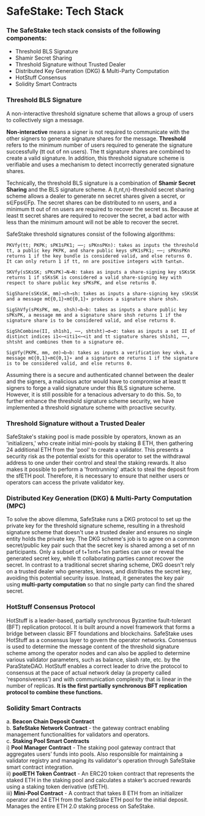 # SafeStake: Tech Stack

### The SafeStake tech stack consists of the following components:

* Threshold BLS Signature
* Shamir Secret Sharing
* Threshold Signature without Trusted Dealer
* Distributed Key Generation (DKG) & Multi-Party Computation
* HotStuff Consensus
*   Solidity Smart Contracts



### Threshold BLS Signature

A non-interactive threshold signature scheme that allows a group of users to collectively sign a message.&#x20;

**Non-interactive** means a signer is not required to communicate with the other signers to generate signature shares for the message. **Threshold** refers to the minimum number of users required to generate the signature successfully (tt out of nn users). The tt signature shares are combined to create a valid signature. In addition, this threshold signature scheme is verifiable and uses a mechanism to detect incorrectly generated signature shares.&#x20;

Technically, the threshold BLS signature is a combination of **Shamir Secret Sharing** and the BLS signature scheme. A (t,nt,n)-threshold secret sharing scheme allows a dealer to generate nn secret shares given a secret, or s∈Fps∈Fp. The secret shares can be distributed to nn users, and a minimum tt out of nn users are required to recover the secret ss. Because at least tt secret shares are required to recover the secret, a bad actor with less than the minimum amount will not be able to recover the secret.

SafeStake threshold signatures consist of the following algorithms:

`PKVfy(tt; PKPK; sPK1sPK1; ⋯⋯; sPKnsPKn): takes as inputs the threshold tt, a public key PKPK, and share public keys sPK1sPK1; ⋯⋯; sPKnsPKn returns 1 if the key bundle is considered valid, and else returns 0. It can only return 1 if tt, nn are positive integers with t≤nt≤n.`

`SKVfy(sSKsSK; sPKsPK)→N→N: takes as inputs a share-signing key sSKsSK returns 1 if sSKsSK is considered a valid share-signing key with respect to share public key sPKsPK, and else returns 0.`

`SigShare(sSKsSK, mm)→sh→sh: takes as inputs a share-signing key sSKsSK and a message m∈{0,1}∗m∈{0,1}∗ produces a signature share shsh.`

`SigShVfy(sPKsPK, mm, shsh)→b→b: takes as inputs a share public key sPKsPK, a message mm and a signature share shsh returns 1 if the signature share is to be considered valid, and else returns 0.`

`SigShCombine(II, sh1sh1, ⋯⋯, shtsht)→σ→σ: takes as inputs a set II of distinct indices i1<⋯<iti1<⋯<it and tt signature shares sh1sh1, ⋯⋯, shtsht and combines them to a signature σσ.`

`SigVfy(PKPK, mm, σσ)→b→b: takes as inputs a verification key vkvk, a message m∈{0,1}∗m∈{0,1}∗ and a signature σσ returns 1 if the signature is to be considered valid, and else returns 0.`

Assuming there is a secure and authenticated channel between the dealer and the signers, a malicious actor would have to compromise at least tt signers to forge a valid signature under this BLS signature scheme. However, it is still possible for a tenacious adversary to do this. So, to further enhance the threshold signature scheme security, we have implemented a threshold signature scheme with proactive security.

### Threshold Signature without a Trusted Dealer

SafeStake's staking pool is made possible by operators, known as an 'initializers,' who create initial mini-pools by staking 8 ETH, then gathering 24 additional ETH from the 'pool' to create a validator. This presents a security risk as the potential exists for this operator to set the withdrawal address to one under their control and steal the staking rewards. It also makes it possible to perform a 'frontrunning' attack to steal the deposit from the sfETH pool. Therefore, it is necessary to ensure that neither users or operators can access the private validator key.&#x20;

### Distributed Key Generation (DKG) & Multi-Party Computation (MPC)

To solve the above dilemma, SafeStake runs a DKG protocol to set up the private key for the threshold signature scheme, resulting in a threshold signature scheme that doesn't use a trusted dealer and ensures no single entity holds the private key. The DKG scheme's job is to agree on a common secret/public key pair such that the secret key is shared among a set of nn participants. Only a subset of t+1≤nt+1≤n parties can use or reveal the generated secret key, while tt collaborating parties cannot recover the secret. In contrast to a traditional secret sharing scheme, DKG doesn't rely on a trusted dealer who generates, knows, and distributes the secret key, avoiding this potential security issue. Instead, it generates the key pair using **multi-party computation** so that no single party can find the shared secret.

### HotStuff Consensus Protocol

HotStuff is a leader-based, partially synchronous Byzantine fault-tolerant (BFT) replication protocol. It is built around a novel framework that forms a bridge between classic BFT foundations and blockchains. SafeStake uses HotStuff as a consensus layer to govern the operator networks. Consensus is used to determine the message content of the threshold signature scheme among the operator nodes and can also be applied to determine various validator parameters, such as balance, slash rate, etc. by the ParaStateDAO. HotStuff enables a correct leader to drive the protocol to consensus at the pace of actual network delay (a property called 'responsiveness') and with communication complexity that is linear in the number of replicas. **It is the first partially synchronous BFT replication protocol to combine these functions.**&#x20;

### Solidity Smart Contracts

a. **Beacon Chain Deposit Contract**\
b. **SafeStake Network Contract** - the gateway contract enabling management functionalities for validators and operators.\
c. **Staking Pool Smart Contracts**\
i) **Pool Manager Contract** - The staking pool gateway contract that aggregates users’ funds into pools. Also responsible for maintaining a validator registry and managing its validator's operation through SafeStake smart contract integration.\
ii) **poolETH Token Contract** - An ERC20 token contract that represents the staked ETH in the staking pool and calculates a staker’s accrued rewards using a staking token derivative (sfETH).\
iii) **Mini-Pool Contract** - A contract that takes 8 ETH from an initializer operator and 24 ETH from the SafeStake ETH pool for the initial deposit. Manages the entire ETH 2.0 staking process on SafeStake.
